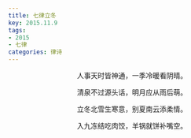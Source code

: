 ```yaml
---
title: 七律立冬
key: 2015.11.9
tags: 
- 2015
- 七律
categories: 律诗
---
```


<p align="center">人事天时皆神通，一季冷暖看阴晴。
</p>
<p align="center">清泉不过源头话，明月应从雨后萌。
</p>
<p align="center">立冬北雪生寒意，别夏南云添柔情。
</p>
<p align="center">入九冻结吃肉饺，羊锅就饼补嘴空。
</p>
